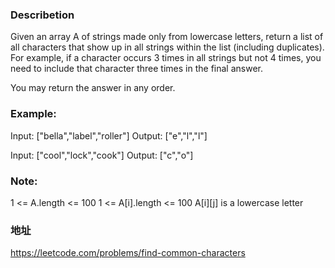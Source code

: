 ### Describetion
Given an array A of strings made only from lowercase letters, return a list of all characters that show 
up in all strings within the list (including duplicates).  For example, if a character occurs 3 times in 
all strings but not 4 times, you need to include that character three times in the final answer.

You may return the answer in any order.

### Example:
Input: ["bella","label","roller"]
Output: ["e","l","l"]

Input: ["cool","lock","cook"]
Output: ["c","o"]

### Note:
1 <= A.length <= 100
1 <= A[i].length <= 100
A[i][j] is a lowercase letter

### 地址
https://leetcode.com/problems/find-common-characters

